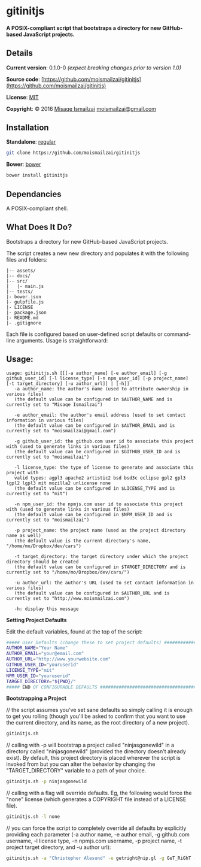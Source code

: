 # gitinitjs

#### A POSIX-compliant script that bootstraps a directory for new GitHub-based JavaScript projects.


## Details

**Current version**: 0.1.0-0
*(expect breaking changes prior to version 1.0)*

**Source code**: [https://github.com/moismailzai/gitinitjs](https://github.com/moismailzai/gitinitjs)

**License**: [MIT](https://opensource.org/licenses/MIT)

**Copyright**: &copy; 2016 [Misaqe Ismailzai](http://www.moismailzai.com) <moismailzai@gmail.com>


## Installation

**Standalone**: [regular](https://cdn.rawgit.com/moismailzai/gitinitjs/master/gitinitjs.sh)

``` sh
git clone https://github.com/moismailzai/gitinitjs
```

**Bower**: [bower](https://bower.io/search/?q=gitinitjs)

``` sh
bower install gitinitjs
```


## Dependancies

A POSIX-compliant shell.


## What Does It Do?

Bootstraps a directory for new GitHub-based JavaScript projects.

The script creates a new new directory and populates it with the following files and folders:
```
|-- assets/
|-- docs/
|-- src/
|   |- main.js 
|-- tests/
|- bower.json
|- gulpfile.js
|- LICENSE
|- package.json
|- README.md
|- .gitignore
```
Each file is configured based on user-defined script defaults or command-line arguments. Usage is straightforward:


## Usage:
```
usage: gitinitjs.sh [[[-a author_name] [-e author_email] [-g github_user_id] [-l license_type] [-n npm_user_id] [-p project_name] [-t target_directory] [-u author_url]] | [-h]]
   -a author_name: the author's name (used to attribute ownership in various files)
   (the default value can be configured in $AUTHOR_NAME and is currently set to "Misaqe Ismailzai")

   -e author_email: the author's email address (used to set contact information in various files)
   (the default value can be configured in $AUTHOR_EMAIL and is currently set to "moismailzai@gmail.com")

   -g github_user_id: the github.com user id to associate this project with (used to generate links in various files)
   (the default value can be configured in $GITHUB_USER_ID and is currently set to "moismailzai")

   -l license_type: the type of license to generate and associate this project with
   valid types: agpl3 apache2 artistic2 bsd bsd3c eclipse gpl2 gpl3 lgpl2 lgpl3 mit mozilla2 unlicense none
   (the default value can be configured in $LICENSE_TYPE and is currently set to "mit")

   -n npm_user_id: the npmjs.com user id to associate this project with (used to generate links in various files)
   (the default value can be configured in $NPM_USER_ID and is currently set to "moismailzai")

   -p project_name: the project name (used as the project directory name as well)
   (the default value is the current directory's name, "/home/mo/Dropbox/dev/cars")

   -t target_directory: the target directory under which the project directory should be created
   (the default value can be configured in $TARGET_DIRECTORY and is currently set to "/home/mo/Dropbox/dev/cars/")

   -u author_url: the author's URL (used to set contact information in various files)
   (the default value can be configured in $AUTHOR_URL and is currently set to "http://www.moismailzai.com")

   -h: display this message
```

**Setting Project Defaults**

Edit the default variables, found at the top of the script:  
``` sh 
##### User Defaults (change these to set project defaults) #####################
AUTHOR_NAME="Your Name"
AUTHOR_EMAIL="your@email.com"
AUTHOR_URL="http://www.yourwebsite.com"
GITHUB_USER_ID="youruserid"
LICENSE_TYPE="mit"
NPM_USER_ID="youruserid"
TARGET_DIRECTORY="${PWD}/"
##### END OF CONFIGURABLE DEFAULTS #############################################
```  


**Bootstrapping a Project**

// the script assumes you've set sane defaults so simply calling it is enough to get you rolling (though you'll be asked to confirm that you want to use the current directory, and its name, as the root directory of a new project).

``` sh
gitinitjs.sh
```

// calling with -p will bootstrap a project called "ninjasgonewild" in a directory called "ninjasgonewild" (provided the directory doesn't already exist). By default, this project directory is placed wherever the script is invoked from but you can alter the behavior by changing the "TARGET_DIRECTORY" variable to a path of your choice.

``` sh
gitinitjs.sh -p ninjasgonewild
```

//  calling with a flag will override defaults. Eg, the following would force the "none" license (which generates a COPYRIGHT file instead of a LICENSE file).  
``` sh
gitinitjs.sh -l none
```

// you can force the script to completely override all defaults by explicitly providing each parameter (-a author name, -e author email, -g github.com username, -l license type, -n npmjs.com username, -p project name, -t project target directory, and -u author url):
``` sh
gitinitjs.sh -a "Christopher Alesund" -e getright@nip.gl -g GeT_RiGhT -l unlicense -n GeT_RiGhT -p ninjasgonewild -t /root/home/christopher -u http://nip.gl/players/get_right
```

